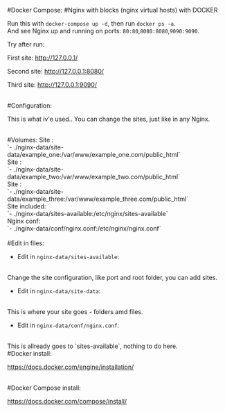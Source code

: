 #Docker Compose: 
#Nginx with blocks (nginx virtual hosts) with DOCKER

Run this with `docker-compose up -d`, then run `docker ps -a`.<br /> 
And see Nginx up and running on ports: `80:80`,`8080:8080`,`9090:9090`.



Try after run:

First site:
http://127.0.0.1/

Second site:
http://127.0.0.1:8080/

Third site:
http://127.0.0.1:9090/

<br />
#Configuration:

This is what iv'e used..
You can change the sites, just like in any Nginx.

<br />
#Volumes:
Site :
<br />
`- ./nginx-data/site-data/example_one:/var/www/example_one.com/public_html`
<br />
Site :
<br />
`- ./nginx-data/site-data/example_two:/var/www/example_two.com/public_html`
<br />
Site :
<br />
`- ./nginx-data/site-data/example_three:/var/www/example_three.com/public_html`
<br />
Site included:
<br />
`- ./nginx-data/sites-available:/etc/nginx/sites-available`
<br />
Nginx conf:
<br />
`- ./nginx-data/conf/nginx.conf:/etc/nginx/nginx.conf`
<br />



<br />
#Edit in files:

* Edit in `nginx-data/sites-available`:
<br />
Change the site configuration, like port and root folder, you can add sites.

* Edit in `nginx-data/site-data`:
<br />
This is where your site goes - folders amd files.

* Edit in `nginx-data/conf/nginx.conf`:
<br />
This is allready goes to `sites-available`, nothing to do here.

<br />
#Docker install:

https://docs.docker.com/engine/installation/

<br />
#Docker Compose install:

https://docs.docker.com/compose/install/
